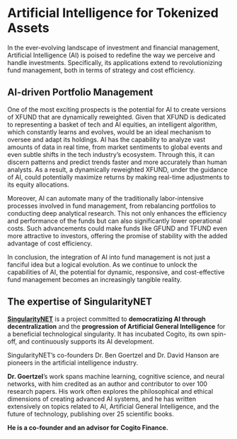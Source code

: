 # Artificial Intelligence for Tokenized Assets

In the ever-evolving landscape of investment and financial management, Artificial Intelligence (AI) is poised to redefine the way we perceive and handle investments. Specifically, its applications extend to revolutionizing fund management, both in terms of strategy and cost efficiency.

## AI-driven Portfolio Management

One of the most exciting prospects is the potential for AI to create versions of XFUND that are dynamically reweighted. Given that XFUND is dedicated to representing a basket of tech and AI equities, an intelligent algorithm, which constantly learns and evolves, would be an ideal mechanism to oversee and adapt its holdings. AI has the capability to analyze vast amounts of data in real time, from market sentiments to global events and even subtle shifts in the tech industry’s ecosystem. Through this, it can discern patterns and predict trends faster and more accurately than human analysts. As a result, a dynamically reweighted XFUND, under the guidance of AI, could potentially maximize returns by making real-time adjustments to its equity allocations.

Moreover, AI can automate many of the traditionally labor-intensive processes involved in fund management, from rebalancing portfolios to conducting deep analytical research. This not only enhances the efficiency and performance of the funds but can also significantly lower operational costs. Such advancements could make funds like GFUND and TFUND even more attractive to investors, offering the promise of stability with the added advantage of cost efficiency.

In conclusion, the integration of AI into fund management is not just a fanciful idea but a logical evolution. As we continue to unlock the capabilities of AI, the potential for dynamic, responsive, and cost-effective fund management becomes an increasingly tangible reality.

## The expertise of SingularityNET <a href="#id-0883" id="id-0883"></a>

[**SingularityNET**](https://singularitynet.io/) is a project committed to **democratizing AI through decentralization** and the **progression of Artificial General Intelligence** for a beneficial technological singularity. It has incubated Cogito, its own spin-off, and continuously supports its AI development.

SingularityNET’s co-founders Dr. Ben Goertzel and Dr. David Hanson are pioneers in the artificial intelligence industry.

**Dr. Goertzel**’s work spans machine learning, cognitive science, and neural networks, with him credited as an author and contributor to over 100 research papers. His work often explores the philosophical and ethical dimensions of creating advanced AI systems, and he has written extensively on topics related to AI, Artificial General Intelligence, and the future of technology, publishing over 25 scientific books.

**He is a co-founder and an advisor for Cogito Finance.**
